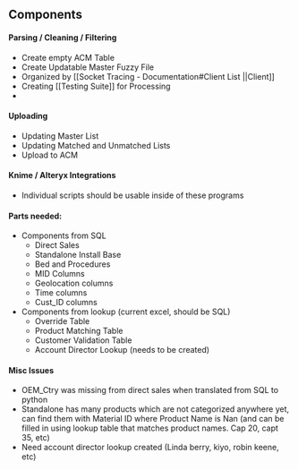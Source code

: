 
## Components

#### Parsing / Cleaning / Filtering
- Create empty ACM Table
- Create Updatable Master Fuzzy File
- Organized by [[Socket Tracing - Documentation#Client List ||Client]]
- Creating [[Testing Suite]] for Processing
- 
#### Uploading
- Updating Master List
- Updating Matched and Unmatched Lists
- Upload to ACM

#### Knime / Alteryx Integrations
- Individual scripts should be usable inside of these programs

#### Parts needed:

- Components from SQL
	- Direct Sales
	- Standalone Install Base
	- Bed and Procedures
	- MID Columns
	- Geolocation columns
	- Time columns
	- Cust_ID columns
- Components from lookup (current excel, should be SQL)
	- Override Table
	- Product Matching Table
	- Customer Validation Table
	- Account Director Lookup (needs to be created)

#### Misc Issues
- OEM_Ctry was missing from direct sales when translated from SQL to python
- Standalone has many products which are not categorized anywhere yet, can find them with Material ID where Product Name is Nan (and can be filled in using lookup table that matches product names. Cap 20, capt 35, etc)
- Need account director lookup created (Linda berry, kiyo, robin keene, etc)


